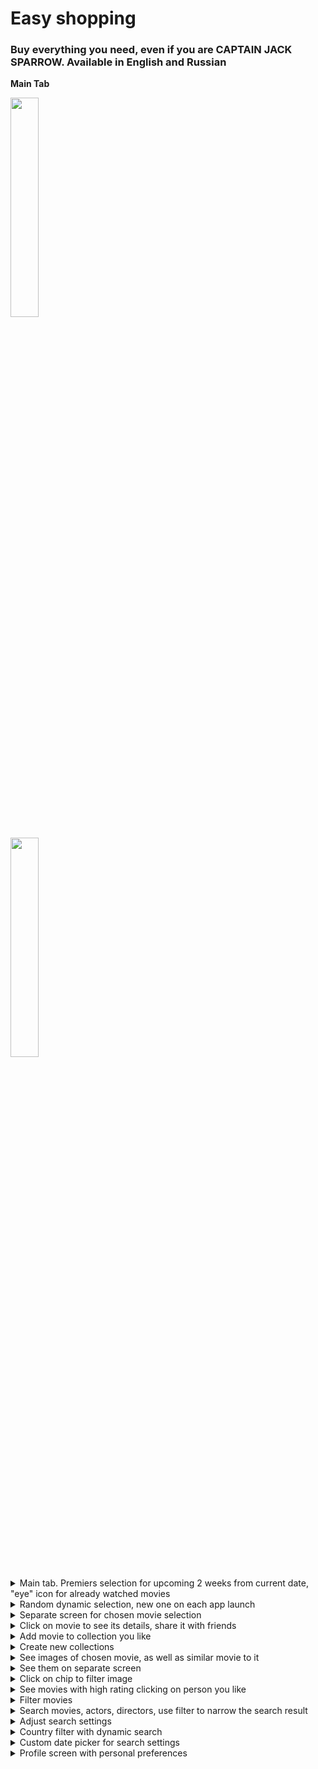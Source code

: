 # Easy shopping
### Buy everything you need, even if you are CAPTAIN JACK SPARROW. Available in English and Russian

**Main Tab**

<p align="left">
<img src="https://user-images.githubusercontent.com/118269028/222277424-43d8bae0-0c28-4a5d-9871-b72130e462f7.jpg" width=30% height=30%>
 </p>

<p align="left">
<img src="https://user-images.githubusercontent.com/118269028/222276896-f72f3d65-fbf3-4932-8e55-d56cfa643df5.jpg" width=30% height=30%>
 </p>



<details><summary>Main tab. Premiers selection for upcoming 2 weeks from current date, "eye" icon for already watched movies</summary>
<p>

<p align="left">
<img src="https://user-images.githubusercontent.com/118269028/216302852-5f075441-7080-4ab1-b210-b7d3a07e54aa.jpg" width=30% height=30%>
 </p>

</p>
</details>

<details><summary>Random dynamic selection, new one on each app launch</summary>
<p>

<p align="left">
<img src="https://user-images.githubusercontent.com/118269028/216302916-91ec3c55-9602-4a39-9169-5366039bc4f3.jpg" width=30% height=30%>
 </p>

</p>
</details>

<details><summary>Separate screen for chosen movie selection</summary>
<p>

<p align="left">
<img src="https://user-images.githubusercontent.com/118269028/216303515-ba0f5350-65e5-41cb-8595-d35928122807.jpg" width=30% height=30%>
 </p>

</p>
</details>

<details><summary>Click on movie to see its details, share it with friends</summary>
<p>

<p align="left">
<img src="https://user-images.githubusercontent.com/118269028/216303001-e830dd79-74fd-45df-bb86-846ba0602049.jpg" width=30% height=30%>
 </p>

</p>
</details>

<details><summary>Add movie to collection you like</summary>
<p>

<p align="left">
<img src="https://user-images.githubusercontent.com/118269028/216303638-ceb7c17d-9987-4fc1-950a-26121ec309a9.jpg" width=30% height=30%>
 </p>

</p>
</details>


<details><summary>Create new collections</summary>
<p>

<p align="left">
<img src="https://user-images.githubusercontent.com/118269028/216303658-36fa6575-655c-49d1-bd2d-c58ec4950cd7.jpg" width=30% height=30%>
 </p>

</p>
</details>

<details><summary>See images of chosen movie, as well as similar movie to it</summary>
<p>

<p align="left">
<img src="https://user-images.githubusercontent.com/118269028/216303105-fe804edc-66d8-4f4c-9138-b4bb552aadc7.jpg" width=30% height=30%>
 </p>

</p>
</details>

<details><summary>See them on separate screen</summary>
<p>

<p align="left">
<img src="https://user-images.githubusercontent.com/118269028/216303329-415afdd4-9676-4391-854a-c9cdc2912ae3.jpg" width=30% height=30%>
 </p>
 
</p>
</details>

<details><summary>Click on chip to filter image</summary>
<p>

<p align="left">
<img src="https://user-images.githubusercontent.com/118269028/216303355-c52cace5-5a77-4b3f-85b0-bb442c4922c8.jpg" width=30% height=30%>
 </p>
 
</p>
</details>

<details><summary>See movies with high rating clicking on person you like</summary>
<p>

<p align="left">
<img src="https://user-images.githubusercontent.com/118269028/216303387-4d72f92c-f18c-41bf-a0f3-42e7735d2eee.jpg" width=30% height=30%>
 </p>
 
</p>
</details>

 <details><summary>Filter movies</summary>
<p>

<p align="left">
<img src="https://user-images.githubusercontent.com/118269028/216303413-0a664476-fceb-4f57-92cb-53b85660f688.jpg" width=30% height=30%>
 </p>
 
</p>
</details>

  <details><summary>Search movies, actors, directors, use filter to narrow the search result</summary>
<p>

<p align="left">
<img src="https://user-images.githubusercontent.com/118269028/216303800-4ae67313-4b97-4726-a0cb-96c5c10fdbe7.jpg" width=30% height=30%>
 </p>
 
</p>
</details>

<details><summary>Adjust search settings</summary>
<p>

<p align="left">
<img src="https://user-images.githubusercontent.com/118269028/216303854-bfde49d3-98f7-463a-8098-857f744b44b1.jpg" width=30% height=30%>
 </p>
 
</p>
</details>

<details><summary>Country filter with dynamic search</summary>
<p>

<p align="left">
<img src="https://user-images.githubusercontent.com/118269028/216303915-59ee908a-4a74-43b9-bdf6-3a2a50e0503c.jpg" width=30% height=30%>
 </p>
 
</p>
</details>

<details><summary>Custom date picker for search settings</summary>
<p>

<p align="left">
<img src="https://user-images.githubusercontent.com/118269028/216303967-4b6c4a04-343a-40f5-b51d-5c6ef25d78bd.jpg" width=30% height=30%>
 </p>
 
</p>
</details>

<details><summary>Profile screen with personal preferences</summary>
<p>

<p align="left">
<img src="https://user-images.githubusercontent.com/118269028/216304193-17c9ee21-9f40-490c-aad6-478b9186f1c3.jpg" width=30% height=30%>
 </p>
 
</p>
</details>
